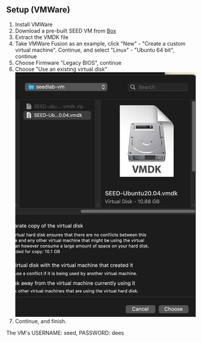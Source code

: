 ## Setup (VMWare)

1. Install VMWare
2. Download a pre-built SEED VM from [Box](https://uofu.box.com/s/qd1jgusug4d28vljy5es3ehrcsybz5pm)
3. Extract the VMDK file
4. Take VMWare Fusion as an example, click "New" - "Create a custom virtual machine". Continue, and select "Linux" - "Ubuntu 64 bit", continue
5. Choose Firmware "Legacy BIOS", continue
6. Choose "Use an existing virtual disk" ![7](images/7.jpg)
7. Continue, and finish.


The VM's USERNAME: seed, PASSWORD: dees